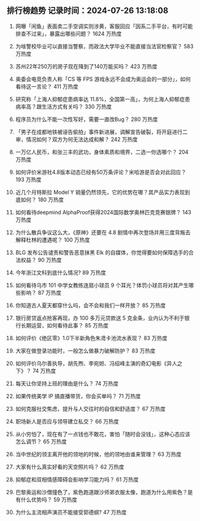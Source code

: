 
## 排行榜趋势 记录时间：2024-07-26 13:18:08
  
  1. 网曝「闲鱼」表面卖二手空调实则涉黄，客服回应「因系二手平台，有时可能排查不过来」，暴露出哪些问题？ 1624 万热度
    
  2. 为啥警校毕业可以直接当警察，而政法大学毕业不能直接当法官检察官？ 583 万热度
    
  3. 苏州22年250万的房子现在降到了140万能买吗？ 423 万热度
    
  4. 奥委会电竞负责人称「CS 等 FPS 游戏永远不会成为奥运会的一部分」，如何看待这一言论？ 411 万热度
    
  5. 研究称「上海人抑郁症患病率达 11.8%，全国第一高」，为何上海人抑郁症患病率高？跟生活方式有关吗？ 330 万热度
    
  6. 程序员为什么不能一次性写好，需要一直改Bug？ 280 万热度
    
  7. 「男子在成都地铁被诬告偷拍」事件新进展，调解宣告破裂，将开庭进行二审，情况如何？双方为何无法达成和解？ 242 万热度
    
  8. 一万亿人民币，和张三丰的武功，身体素质和境界，二选一你选哪个？ 204 万热度
    
  9. 如何评价米游社4.8版本动态已经有50万条评论？米哈游是否会对此回应？ 193 万热度
    
  10. 近几个月特斯拉 Model Y 销量仍然领先，它的优势在哪？其产品实力表现到底如何？ 180 万热度
    
  11. 如何看待deepmind AlphaProof获得2024国际数学奥林匹克竞赛银牌？ 143 万热度
    
  12. 为什么散兵争议这么大，《原神》还要在 4.8 剧情中再次登场并用三度背叛去解释杜林的遭遇呢？ 100 万热度
    
  13. BLG 发布公告谴责和警告恶意抹黑 Elk 的自媒体，你觉得要如何保障选手的合法权益？ 90 万热度
    
  14. 今年浙江文科到底什么情况? 89 万热度
    
  15. 如何看待乌市 101 中学女教练连扇小球员 9 个耳光？体罚小球员将对其产生哪些影响？ 87 万热度
    
  16. 你知道古人夏天都穿什么吗，会不会和我们一样开放？ 85 万热度
    
  17. 银行房贷返点抢客再现，办 100 多万元贷款送 5 克金条，业内认为不利于银行长期运营，如何看待此事？ 85 万热度
    
  18. 如何评价《绝区零》1.0下半新角色朱鸢卡池流水表现？ 83 万热度
    
  19. 大家在做登录功能时，一般怎么做暴力破解防护？ 83 万热度
    
  20. 如何评价乌尔善执导，胡先煦、李宛妲、冯绍峰主演的奇幻电影《异人之下》？ 74 万热度
    
  21. 每天让你坚持上班的理由是什么？ 74 万热度
    
  22. 如果传统美学 IP 搞直播带货，你会买单吗？ 71 万热度
    
  23. 如何克服社交焦虑，提升与人交往时的自信和舒适度？ 67 万热度
    
  24. 职场新人是否应与领导建立私交？ 66 万热度
    
  25. 从小穷怕了，现在有了一点钱也不敢花，害怕「随时会没钱」，这种心态应该怎么调节？ 65 万热度
    
  26. 当中世纪的领主离开他的领地的时候，他的领地由谁来管理？ 63 万热度
    
  27. 大家有什么真实好看的天空照片吗？ 62 万热度
    
  28. 抑郁症和双相情感障碍会影响学习能力吗？ 61 万热度
    
  29. 巴黎奥运和沙僧撞色了，紫色跑道跟沙师弟衣服太像，跑道为什么用紫色？是有什么优势吗？ 59 万热度
    
  30. 为什么主流相声演员不能接受郭德纲? 47 万热度
    